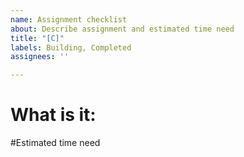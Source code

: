 ```yaml
---
name: Assignment checklist
about: Describe assignment and estimated time need
title: "[C]"
labels: Building, Completed
assignees: ''

---
```


# What is it:

#Estimated time need

